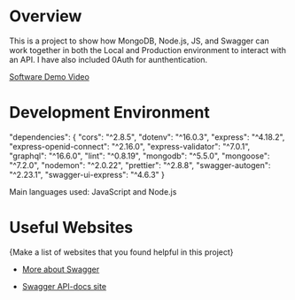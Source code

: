 # Overview

This is a project to show how MongoDB, Node.js, JS, and Swagger can work together in both the Local and Production environment to interact with an API. I have also included 0Auth for aunthentication.


[Software Demo Video](https://youtu.be/y7Y6o9gHa0M)

# Development Environment

  "dependencies": {
    "cors": "^2.8.5",
    "dotenv": "^16.0.3",
    "express": "^4.18.2",
    "express-openid-connect": "^2.16.0",
    "express-validator": "^7.0.1",
    "graphql": "^16.6.0",
    "lint": "^0.8.19",
    "mongodb": "^5.5.0",
    "mongoose": "^7.2.0",
    "nodemon": "^2.0.22",
    "prettier": "^2.8.8",
    "swagger-autogen": "^2.23.1",
    "swagger-ui-express": "^4.6.3"
  }

Main languages used: JavaScript and Node.js

# Useful Websites

{Make a list of websites that you found helpful in this project}
* [More about Swagger](https://www.npmjs.com/package/swagger-ui-express)

* [Swagger API-docs site](https://national-parks-1pmq.onrender.com/api-docs)
